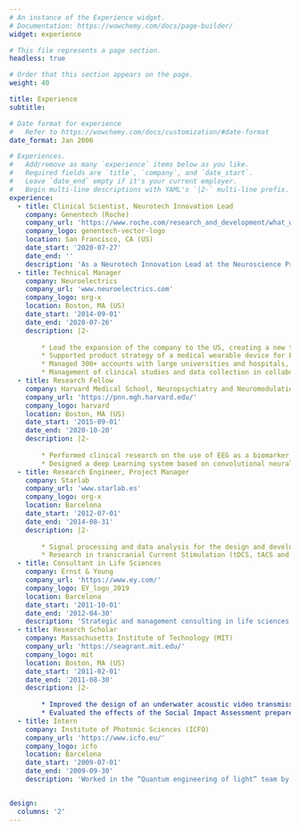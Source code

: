 ```yaml
---
# An instance of the Experience widget.
# Documentation: https://wowchemy.com/docs/page-builder/
widget: experience

# This file represents a page section.
headless: true

# Order that this section appears on the page.
weight: 40

title: Experience
subtitle:

# Date format for experience
#   Refer to https://wowchemy.com/docs/customization/#date-format
date_format: Jan 2006

# Experiences.
#   Add/remove as many `experience` items below as you like.
#   Required fields are `title`, `company`, and `date_start`.
#   Leave `date_end` empty if it's your current employer.
#   Begin multi-line descriptions with YAML's `|2-` multi-line prefix.
experience:
  - title: Clinical Scientist, Neurotech Innovation Lead
    company: Genentech (Roche)
    company_url: 'https://www.roche.com/research_and_development/what_we_are_working_on/neuroscience.htm'
    company_logo: genentech-vector-logo
    location: San Francisco, CA (US)
    date_start: '2020-07-27'
    date_end: ''
    description: 'As a Neurotech Innovation Lead at the Neuroscience Product Development division of Genentech/Roche, my goal is to identify and develop new technologies at the intersection of engineering, data/AI and medicine, bringing neurotech into biotechnology and leading the transformation of traditional diagnostics and therapies for psychiatric and neurological disorders. I am currently working on different projects using machine learning to develop EEG-based biomarkers to predict disease progression, improve patient stratification and predict drug responses.'
  - title: Technical Manager
    company: Neuroelectrics
    company_url: 'www.neuroelectrics.com'
    company_logo: org-x
    location: Boston, MA (US)
    date_start: '2014-09-01'
    date_end: '2020-07-26'
    description: |2-
        
        * Lead the expansion of the company to the US, creating a new team and managing relationships with partners and KOLs in the scientific community.
        * Supported product strategy of a medical wearable device for EEG recording and non-invasive brain stimulation (tDCS/tACS/tRNS).
        * Managed 300+ accounts with large universities and hospitals, meeting over 120% of revenue goals every year in US and Canada.
        * Management of clinical studies and data collection in collaboration with hospitals and universities across the US, including FDA clinical studies and 510k submissions.
  - title: Research Fellow
    company: Harvard Medical School, Neuropsychiatry and Neuromodulation Lab
    company_url: 'https://pnn.mgh.harvard.edu/'
    company_logo: harvard
    location: Boston, MA (US)
    date_start: '2015-09-01'
    date_end: '2020-10-20'
    description: |2-
    
        * Performed clinical research on the use of EEG as a biomarker for the neuromodulation of executive functions in healthy controls and ADHD patients.
        * Designed a deep Learning system based on convolutional neural networks to diagnose ADHD patients and explore new biomarkers based on their EEG signals.
  - title: Research Engineer, Project Manager
    company: Starlab
    company_url: 'www.starlab.es'
    company_logo: org-x
    location: Barcelona
    date_start: '2012-07-01'
    date_end: '2014-08-31'
    description: |2-
        
        * Signal processing and data analysis for the design and development of systems based on electroencephalography (EEG) for brain computer interfaces (BCI), Neurofeedback and health/medical applications.
        * Research in transcranial Current Stimulation (tDCS, tACS and tRNS) for different applications, such as learning and cognitive enhancement or the treatment of chronic pain, post stroke rehabilitation, addictive disorders and depression, among others.
  - title: Consultant in Life Sciences
    company: Ernst & Young
    company_url: 'https://www.ey.com/'
    company_logo: EY_logo_2019
    location: Barcelona
    date_start: '2011-10-01'
    date_end: '2012-04-30'
    description: 'Strategic and management consulting in life sciences industries, including Biotechnology, Healthcare, Pharmaceutical and Medical Devices.'
  - title: Research Scholar
    company: Massachusetts Institute of Technology (MIT)
    company_url: 'https://seagrant.mit.edu/'
    company_logo: mit
    location: Boston, MA (US)
    date_start: '2011-02-01'
    date_end: '2011-08-30'
    description: |2-
    
        * Improved the design of an underwater acoustic video transmission system by adding video compression techniques and signal processing techniques to compensate for the Doppler effect. Supervisor: Dr. Milica Stojanovic and Dr. Chryssostomos Chryssostomidis.
        * Evaluated the effects of the Social Impact Assessment prepared for interstate management of herring in the Northeast US. Supervisor: Dr. Madeleine Hall-Arber.
  - title: Intern
    company: Institute of Photonic Sciences (ICFO)
    company_url: 'https://www.icfo.eu/'
    company_logo: icfo
    location: Barcelona
    date_start: '2009-07-01'
    date_end: '2009-09-30'
    description: 'Worked in the “Quantum engineering of light” team by exploring fundamental aspects of quantum theory and enabling the implementation of applications that might require specific types of quantum or classical light, especially in communications and high-resolution probing and imaging. Supervisor: Dr. Juan Pérez.'


design:
  columns: '2'
---
```

